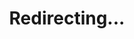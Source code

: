 ---
permalink: /redirect/jecc
title: "Redirecting..."
redirect_to: https://arxiv.org/abs/2210.15456
redirect_from:
  - /s/jecc
---